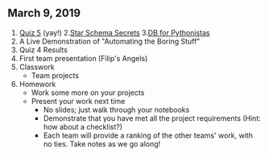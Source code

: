 ## March 9, 2019
1. [Quiz 5](https://docs.google.com/forms/d/e/1FAIpQLSfwwvpfnusm4Ba31FtJMiYX0mskJqqq-zzgvamBiHaZNtncxw/viewform?usp=sf_link) (yay!)
2.[Star Schema Secrets](../Slides/L11_Data_Warehouse_Tips.pdf)
3.[DB for Pythonistas](../Slides/L9_SqlAlchemy_Pandas.pdf)
4. A Live Demonstration of "Automating the Boring Stuff"
5. Quiz 4 Results
6. First team presentation (Filip's Angels)
7. Classwork
    - Team projects
8. Homework
    - Work some more on your projects
    - Present your work next time
        - No slides; just walk through your notebooks
        - Demonstrate that you have met all the project requirements (Hint: how about a checklist?)
        - Each team will provide a ranking of the other teams' work, with no ties. Take notes as we go along!
